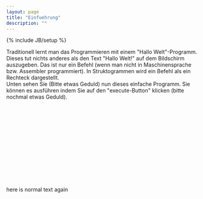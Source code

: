 ```yaml
---
layout: page
title: "Einfuehrung"
description: ""
---
```

{% include JB/setup %}

Traditionell lernt man das Programmieren mit einem "Hallo Welt"-Programm. Dieses tut nichts anderes als den Text "Hallo Welt!" auf dem Bildschirm auszugeben. Das ist nur ein Befehl (wenn man nicht in Maschinensprache bzw. Assembler programmiert). In Struktogrammen wird ein Befehl als ein Rechteck dargestellt. <br>
Unten sehen Sie (Bitte etwas Geduld) nun dieses einfache Programm. Sie k&ouml;nnen es ausführen indem Sie auf den "execute-Button" klicken (bitte nochmal etwas Geduld).



<div>
  <OBJECT classid="clsid:8AD9C840-044E-11D1-B3E9-00805F499D93" WIDTH=400 HEIGHT=200  codebase="http://java.sun.com/products/plugin/1.3/jinstall-13-win32.cab#Version=1,3,0,0">
    <PARAM NAME = CODE VALUE = "struktor.Struktor.class" >
    <PARAM NAME = ARCHIVE VALUE = "struktor.jar" >
    <PARAM NAME="type" VALUE="application/x-java-applet;version=1.3">
    <PARAM NAME="scriptable" VALUE="false">
    <PARAM NAME="Preset1" VALUE="asImage">
    <PARAM NAME="enabExecute" VALUE="true">
    <PARAM NAME="load" VALUE="hallowelt.str">
    <COMMENT>
      <EMBED type="application/x-java-applet;version=1.3"  CODE="struktor.Struktor.class" archive="struktor.jar" WIDTH=400 HEIGHT=200  scriptable=false Preset1=asImage enabExecute=true load=hallowelt.str pluginspage="http://java.sun.com/products/plugin/1.3/plugin-install.html">
      </EMBED>
    </COMMENT>
  </OBJECT>
</div>


here is normal text again
